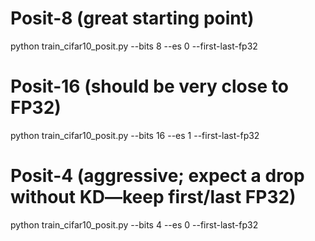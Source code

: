 # Posit-8 (great starting point)
python train_cifar10_posit.py --bits 8 --es 0 --first-last-fp32

# Posit-16 (should be very close to FP32)
python train_cifar10_posit.py --bits 16 --es 1 --first-last-fp32

# Posit-4 (aggressive; expect a drop without KD—keep first/last FP32)
python train_cifar10_posit.py --bits 4 --es 0 --first-last-fp32

